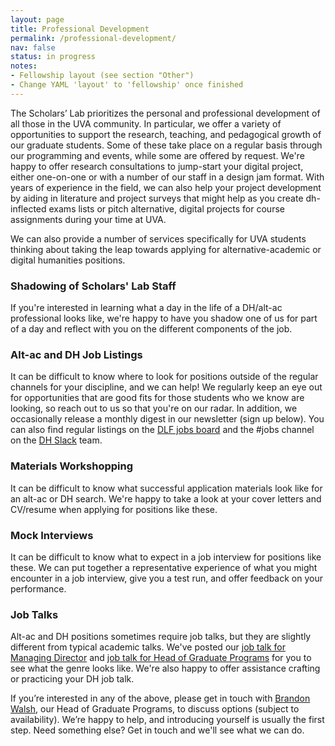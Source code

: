 ```yaml
---
layout: page
title: Professional Development
permalink: /professional-development/
nav: false
status: in progress
notes:
- Fellowship layout (see section "Other")
- Change YAML 'layout' to 'fellowship' once finished
---
```


The Scholars’ Lab prioritizes the personal and professional development of all those in the UVA community. In particular, we offer a variety of opportunities to support the research, teaching, and pedagogical growth of our graduate students. Some of these take place on a regular basis through our programming and events, while some are offered by request. We're happy to offer research consultations to jump-start your digital project, either one-on-one or with a number of our staff in a design jam format. With years of experience in the field, we can also help your project development by aiding in literature and project surveys that might help as you create dh-inflected exams lists or pitch alternative, digital projects for course assignments during your time at UVA.

We can also provide a number of services specifically for UVA students thinking about taking the leap towards applying for alternative-academic or digital humanities positions.

### Shadowing of Scholars' Lab Staff

If you're interested in learning what a day in the life of a DH/alt-ac professional looks like, we're happy to have you shadow one of us for part of a day and reflect with you on the different components of the job.

### Alt-ac and DH Job Listings

It can be difficult to know where to look for positions outside of the regular channels for your discipline, and we can help! We regularly keep an eye out for opportunities that are good fits for those students who we know are looking, so reach out to us so that you're on our radar. In addition, we occasionally release a monthly digest in our newsletter (sign up below). You can also find regular listings on the [DLF jobs board](https://jobs.diglib.org/) and the #jobs channel on the [DH Slack](https://docs.google.com/forms/d/e/1FAIpQLSdixlWvNtl2zrrodX9YzP4OmQ0xk5AwPEGZ0qxvlg9nbRReMw/viewform) team.

### Materials Workshopping

It can be difficult to know what successful application materials look like for an alt-ac or DH search. We're happy to take a look at your cover letters and CV/resume when applying for positions like these.

### Mock Interviews

It can be difficult to know what to expect in a job interview for positions like these. We can put together a representative experience of what you might encounter in a job interview, give you a test run, and offer feedback on your performance.

### Job Talks

Alt-ac and DH positions sometimes require job talks, but they are slightly different from typical academic talks. We've posted our [job talk for Managing Director](/2017/02/28/disrupt-the-humanities-managing-director-job-talk/) and [job talk for Head of Graduate Programs](/2017/03/06/in-out-across-with-collaborative-education-and-digital-humanities-job-talk-for-head-of-graduate-programs/) for you to see what the genre looks like. We're also happy to offer assistance crafting or practicing your DH job talk.

If you’re interested in any of the above, please get in touch with [Brandon Walsh](mailto:bmw9t@virginia.edu), our Head of Graduate Programs, to discuss options (subject to availability). We’re happy to help, and introducing yourself is usually the first step. Need something else? Get in touch and we'll see what we can do.
